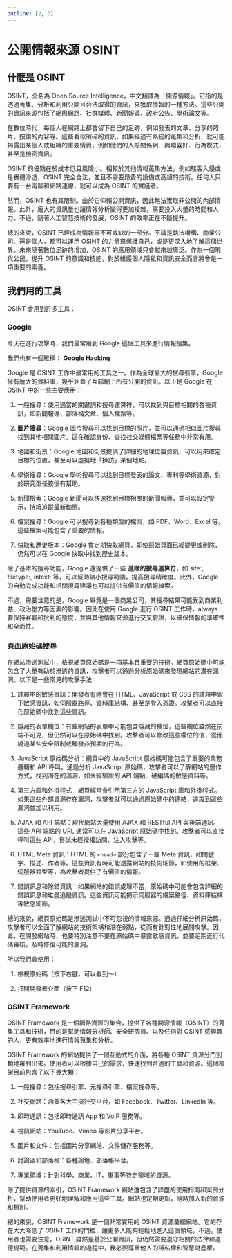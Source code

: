 ```yaml
---
outline: [2, 3]
---
```


# 公開情報來源 OSINT

## 什麼是 OSINT

OSINT，全名為 Open Source Intelligence，中文翻譯為「開源情報」。它指的是透過蒐集、分析和利用公開且合法取得的資訊，來獲取情報的一種方法。這些公開的資訊來源包括了網際網路、社群媒體、新聞報導、政府公告、學術論文等。

在數位時代，每個人在網路上都會留下自己的足跡，例如發表的文章、分享的照片、按讚的內容等。這些看似瑣碎的資訊，如果經過有系統的蒐集和分析，就可能揭露出某個人或組織的重要情資，例如他們的人際關係網、興趣喜好、行為模式，甚至是機密資訊。

OSINT 的優點在於成本低且風險小。相較於其他情報蒐集方法，例如駭客入侵或是實體滲透，OSINT 完全合法，並且不需要昂貴的設備或高超的技術。任何人只要有一台電腦和網路連線，就可以成為 OSINT 的實踐者。

然而，OSINT 也有其限制。由於它仰賴公開資訊，因此無法獲取非公開的內部情報。此外，龐大的資訊量也讓情報分析變得更加複雜，需要投入大量的時間和人力。不過，隨著人工智慧技術的發展，OSINT 的效率正在不斷提升。

總的來說，OSINT 已經成為情報界不可或缺的一部分。不論是執法機構、商業公司、還是個人，都可以運用 OSINT 的力量來保護自己，或是更深入地了解這個世界。未來隨著數位足跡的增加，OSINT 的應用領域只會越來越廣泛。作為一個現代公民，提升 OSINT 的意識和技能，對於維護個人隱私和資訊安全而言將會是一項重要的素養。

## 我們用的工具

OSINT 會用到許多工具：

### Google

今天在進行攻擊時，我們最常用到 Google 這個工具來進行情報搜集。

我們也有一個雅稱： **Google Hacking**

Google 是 OSINT 工作中最常用的工具之一。作為全球最大的搜尋引擎，Google 擁有龐大的資料庫，幾乎涵蓋了互聯網上所有公開的資訊。以下是 Google 在 OSINT 中的一些主要應用：

1. 一般搜尋：使用適當的關鍵詞和搜尋運算符，可以找到與目標相關的各種資訊，如新聞報導、部落格文章、個人檔案等。

2. **圖片搜尋**：Google 圖片搜尋可以找到目標的照片，並可以通過相似圖片搜尋找到其他相關圖片。這在確認身份、查找社交媒體檔案等任務中非常有用。

3. 地圖和街景：Google 地圖和街景提供了詳細的地理位置資訊，可以用來確定目標的位置，甚至可以虛擬地「探訪」某個地點。

4. 學術搜尋：Google 學術搜尋可以找到目標發表的論文、專利等學術資源，對於研究型任務很有幫助。

5. 新聞檢索：Google 新聞可以快速找到目標相關的新聞報導，並可以設定警示，持續追蹤最新動態。

6. 檔案搜尋：Google 可以搜尋到各種類型的檔案，如 PDF、Word、Excel 等。這些檔案可能包含了重要的情報。

7. 快取和歷史版本：Google 會定期快取網頁，即使原始頁面已經變更或刪除，仍然可以在 Google 快取中找到歷史版本。

除了基本的搜尋功能，Google 還提供了一些 **進階的搜尋運算符**，如 site:, filetype:, intext: 等，可以幫助縮小搜尋範圍，提高搜尋精確度。此外，Google 的自動完成功能和相關搜尋建議也可以提供有價值的情報線索。

不過，需要注意的是，Google 畢竟是一個商業公司，其搜尋結果可能受到商業利益、政治壓力等因素的影響。因此在使用 Google 進行 OSINT 工作時，always 要保持客觀和批判的態度，並與其他情報來源進行交叉驗證，以確保情報的準確性和全面性。

### 頁面原始碼搜尋

在網站滲透測試中，檢視網頁原始碼是一項基本且重要的技術。網頁原始碼中可能包含了大量有助於滲透的資訊，攻擊者可以通過分析原始碼來發現網站的潛在漏洞。以下是一些常見的攻擊手法：

1. 註釋中的敏感資訊：開發者有時會在 HTML、JavaScript 或 CSS 的註釋中留下敏感資訊，如伺服器路徑、資料庫結構、甚至是登入憑證。攻擊者可以直接在原始碼中找到這些資訊。

2. 隱藏的表單欄位：有些網站的表單中可能包含隱藏的欄位，這些欄位雖然在前端不可見，但仍然可以在原始碼中找到。攻擊者可以修改這些欄位的值，從而繞過某些安全限制或觸發非預期的行為。

3. JavaScript 原始碼分析：網頁中的 JavaScript 原始碼可能包含了重要的業務邏輯和 API 呼叫。通過分析 JavaScript 原始碼，攻擊者可以了解網站的運作方式，找到潛在的漏洞，如未經驗證的 API 端點、硬編碼的敏感資料等。

4. 第三方庫和外掛程式：網頁經常會引用第三方的 JavaScript 庫和外掛程式。如果這些外部資源存在漏洞，攻擊者就可以通過原始碼中的連結，追蹤到這些漏洞並加以利用。

5. AJAX 和 API 端點：現代網站大量使用 AJAX 和 RESTful API 與後端通訊。這些 API 端點的 URL 通常可以在 JavaScript 原始碼中找到。攻擊者可以直接呼叫這些 API，嘗試未經授權訪問、注入攻擊等。

6. HTML Meta 資訊：HTML 的 `<head>` 部分包含了一些 Meta 資訊，如關鍵字、描述、作者等。這些資訊有時可能透露網站的技術細節，如使用的框架、伺服器類型等，為攻擊者提供了有價值的情報。

7. 錯誤訊息和除錯資訊：如果網站的錯誤處理不當，原始碼中可能會包含詳細的錯誤訊息和堆疊追蹤資訊。這些資訊可能揭示伺服器的檔案路徑、資料庫結構等敏感細節。

總的來說，網頁原始碼是滲透測試中不可忽視的情報來源。通過仔細分析原始碼，攻擊者可以全面了解網站的技術架構和潛在弱點，從而有針對性地展開攻擊。因此，在開發網站時，也要特別注意不要在原始碼中暴露敏感資訊，並要定期進行代碼審核，及時修復可能的漏洞。

所以我們會使用：

1. 檢視原始碼（按下右鍵，可以看到～）

2. 打開開發者介面（按下 F12）

### OSINT Framework

OSINT Framework 是一個網路資源的集合，提供了各種開源情報（OSINT）的蒐集工具和技術，目的是幫助情報分析師、安全研究員、以及任何對 OSINT 感興趣的人，更有效率地進行情報蒐集和分析。

OSINT Framework 的網站提供了一個互動式的介面，將各種 OSINT 資源分門別類地羅列出來。使用者可以根據自己的需求，快速找到合適的工具和資源。這個框架目前包含了以下幾大類：

1. 一般搜尋：包括搜尋引擎、元搜尋引擎、檔案搜尋等。

2. 社交網路：涵蓋各大主流社交平台，如 Facebook、Twitter、LinkedIn 等。

3. 即時通訊：包括即時通訊 App 和 VoIP 服務等。

4. 視訊網站：YouTube、Vimeo 等影片分享平台。

5. 圖片和文件：包括圖片分享網站、文件儲存服務等。

6. 討論區和部落格：各種論壇、部落格平台。

7. 專業領域：針對科學、商業、IT、軍事等特定領域的資源。

除了提供資源的索引，OSINT Framework 網站還包含了詳盡的使用指南和案例分析，幫助使用者更好地理解和應用這些工具。網站也定期更新，隨時加入新的資源和類別。

總的來說，OSINT Framework 是一個非常實用的 OSINT 資源彙總網站。它的存在大大降低了 OSINT 工作的門檻，讓更多人能夠輕鬆地進入這個領域。不過，使用者也需要注意，OSINT 雖然是基於公開資訊，但仍然需要遵守相關的法律和道德規範。在蒐集和利用情報的過程中，務必要尊重他人的隱私權和智慧財產權。

